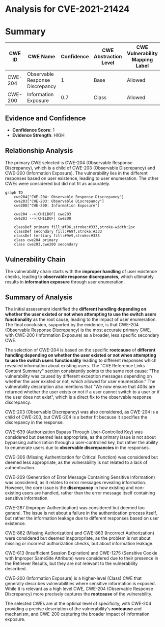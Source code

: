 # Analysis for CVE-2021-21424

# Summary

| CWE ID | CWE Name | Confidence | CWE Abstraction Level | CWE Vulnerability Mapping Label | CWE-Vulnerability Mapping Notes |
|---|---|---|---|---|---|
| CWE-204 | Observable Response Discrepancy | 1 | Base | Allowed | Primary CWE |
| CWE-200 | Information Exposure | 0.7 | Class | Allowed | Secondary Candidate |

## Evidence and Confidence

*   **Confidence Score:** 1
*   **Evidence Strength:** HIGH

## Relationship Analysis
The primary CWE selected is CWE-204 (Observable Response Discrepancy), which is a child of CWE-203 (Observable Discrepancy) and CWE-200 (Information Exposure). The vulnerability lies in the different responses based on user existence, leading to user enumeration.
The other CWEs were considered but did not fit as accurately.

```mermaid
graph TD
    cwe204["CWE-204: Observable Response Discrepancy"]
    cwe203["CWE-203: Observable Discrepancy"]
    cwe200["CWE-200: Information Exposure"]
    
    cwe204 -->|CHILDOF| cwe203
    cwe203 -->|CHILDOF| cwe200
    
    classDef primary fill:#f96,stroke:#333,stroke-width:2px
    classDef secondary fill:#69f,stroke:#333
    classDef tertiary fill:#9e9,stroke:#333
    class cwe204 primary
    class cwe203,cwe200 secondary
```

## Vulnerability Chain
The vulnerability chain starts with the **improper handling** of user existence checks, leading to **observable response discrepancies**, which ultimately results in **information exposure** through user enumeration.

## Summary of Analysis
The initial assessment identified the **different handling depending on whether the user existed or not when attempting to use the switch users functionality** as the root cause, leading to the impact of user enumeration. The final conclusion, supported by the evidence, is that CWE-204 (Observable Response Discrepancy) is the most accurate primary CWE, with CWE-200 (Information Exposure) as a broader, less specific secondary CWE.

The selection of CWE-204 is based on the specific **rootcause** of **different handling depending on whether the user existed or not when attempting to use the switch users functionality** leading to different responses which revealed information about existing users. The "CVE Reference Links Content Summary" section consistently points to the same root cause: "The vulnerability was caused by different exception messages depending on whether the user existed or not, which allowed for user enumeration." The vulnerability description also mentions that "We now ensure that 403s are returned whether the user exists or not if a user cannot switch to a user or if the user does not exist", which is a direct fix to the observable response discrepancy.

CWE-203 (Observable Discrepancy) was also considered, as CWE-204 is a child of CWE-203, but CWE-204 is a better fit because it specifies the discrepancy in the response.

CWE-639 (Authorization Bypass Through User-Controlled Key) was considered but deemed less appropriate, as the primary issue is not about bypassing authorization through a user-controlled key, but rather the ability to enumerate users due to **observable discrepancies** in the responses.

CWE-306 (Missing Authentication for Critical Function) was considered but deemed less appropriate, as the vulnerability is not related to a lack of authentication.

CWE-209 (Generation of Error Message Containing Sensitive Information) was considered, as it relates to error messages revealing information. However, the core issue is the **discrepancy** in how existing and non-existing users are handled, rather than the error message itself containing sensitive information.

CWE-287 (Improper Authentication) was considered but deemed too general. The issue is not about a failure in the authentication process itself, but rather the information leakage due to different responses based on user existence.

CWE-862 (Missing Authorization) and CWE-863 (Incorrect Authorization) were considered but deemed inappropriate, as the problem is not about missing or incorrect authorization checks, but about information leakage.

CWE-613 (Insufficient Session Expiration) and CWE-1275 (Sensitive Cookie with Improper SameSite Attribute) were considered due to their presence in the Retriever Results, but they are not relevant to the vulnerability described.

CWE-200 (Information Exposure) is a higher-level (Class) CWE that generally describes vulnerabilities where sensitive information is exposed. While it is relevant as a high level CWE, CWE-204 (Observable Response Discrepancy) more precisely captures the **rootcause** of the vulnerability.

The selected CWEs are at the optimal level of specificity, with CWE-204 providing a precise description of the vulnerability's **rootcause** and mechanism, and CWE-200 capturing the broader impact of information exposure.